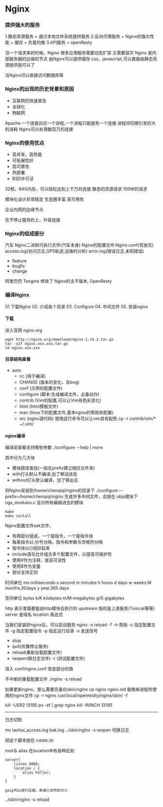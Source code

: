 # Nginx

### 提供强大的服务
1.静态资源服务
    + 通过本地文件系统提供服务
2.反向代理服务
    + Nginx的强大性能
    + 缓存
    + 负载均衡
3.API服务
    + openResty

当一个请求来的时候，Nginx
很多应用服务需要动态扩容
又需要容灾
Nginx 是内部服务器的边缘的节点
由Nginx可以提供缓存
css，javascript,可以直接由静态资源提供就可以了

当Nginx可以直接访问数据库等


### Nginx的出现的历史背景和原因

+ 互联网的快速普及
+ 全球化
+ 物联网

Apache 一个连接对应一个进程,一个进程只能服务一个连接
进程间切换引发巨大的消耗
Nginx可以处理数百万的连接


### Nginx的使用优点

+ 高并发，高性能
+ 可拓展性好
+ 高可靠性
+ 热部署
+  BSD许可证

32核，64G内存，可以轻松达到上千万的连接
静态的资源请求  100W的请求

模块化设计非常稳定
生态圈丰富
高可用性

企业内网的边缘节点


在不停止服务的上，升级连接


### Nginx的组成部分

汽车
Nginx二进制可执行文件(汽车本身)
Nginx的配置文件:Nginx.conf(驾驶员)
access.log(访问日志,GPS轨迹,运维的分析)
error.log(错误日志,未知错误)

+ feature
+ bugfix
+ change

阿里巴巴 Tengine 修改了 Nginx的主干版本,
OpenResty

### 编译Nginx

01.下载Nginx
02. 介绍各个目录
03. Configure
04. 中间文件
05. 安装nginx

#### 下载
进入官网 nginx.org
```
wget http://nginx.org/download/nginx-1.14.2.tar.gz
tar -xzf nginx.xxx.xxx.tar.gz
cd nginx.xxx.xxx

```

#### 目录结构查看
+ auto
    + cc  (用于编译)
    + CHANGE (版本的变化，及bug)
    + conf (示例的配置文件)
    + configure (脚本:生成编译文件，必备动作)
    + contrib (Vim的配置,可以让Vim有色彩变化)
    + html (html模板文件)
    + man (linux下的配置文件,基本nginx的帮助和配置)
    + src (nginx源代码)
使用这行命令可以让vim具有配色
cp -r contrib/vim/* ~/.vim/

#### nginx编译

编译前查看支持哪些参数
./configure --help | more

其中分为几大块
+ 模块路径查找(一般在prefix建立相应文件夹)
+ with打头默认不编译,加了移动进去
+ without打头默认编译，加了移出去



将Nginx安装到/home/chenqiqi/nginx的目录下
./configure --prefix=/home/chenqiqi/nginx
生成许多中间文件，会放在 objs模块下
ngx_modules.c 显示所有编辑进去的模块
```
make
make install
```

Nginx配置文件ask文件，
+ 有两部分组成，一个是指令，一个是指令块
+ 每条指令以;分号分隔，指令和参数与空格符分隔
+ 指令块以{}组织起来
+ include语句允许组合多个配置文件，以提高可维护性
+ 使用#作为注释，提高可读性
+ 使用$作为变量
+ 部分支持正则

时间单位
ms milliseconds
s  second
m minutes
h hours
d days
w weeks
M months,30days
y year,365 days

空间单位
   bytes
k/K kilobytes
m/M megabytes
g/G gigabytes


http 表示里面都是由http模块去执行的
upstream 指的是上游服务(Tomcat等等)
server 是域名
location 表达式

当我们安装好nginx后，可以启动服务
nginx -s reload
-? -h 帮助
-c 指定配置文件
-g 指定配置指令
-p 指定运行目录
-s 发送信号
+ stop
+ quit(优雅停止服务)
+ reload(重新加载配置文件)
+ reopen(换日志文件)
-t (测试配置文件)


进入
conf/nginx.conf 改变部分的值

不中断的重载配置文件
./nginx -s reload

如果更新nginx，那么需要先备份sbin/nginx
cp nginx nginx.old
替换掉进程所使用的nginx文件
cp -r nginx /usr/local/openrestty/nginx/sbin/ -f

kill -USR2 13195
ps -ef | grep nginx
kill -WINCH 13195


--------------------------------------
日志切割

mv taohui_access.log bak.log
../sbin/nginx -s reopen  切换日志

把这个脚本放在  rotate.sh


root与 alias 在location中有各种区别
```
server{
    listen 8080;
    location / {
        alias hello/;
    }
}
```


```
gzip可以进行压缩，来减小文件的大小
```
../sbin/nginx -s reload
